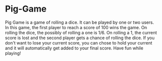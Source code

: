 # Pig-Game
Pig Game is a game of rolling a dice. It can be played by one or two users. In this game, the first player to reach a score of 100 wins the game. On rolling the dice, the possibly of rolling a one is 1/6. On rolling a 1, the current score is lost and the second player gets a chance of rolling the dice. If you don't want to lose your current score, you can chose to hold your current and it will automatically get added to your final score. Have fun while playing!
